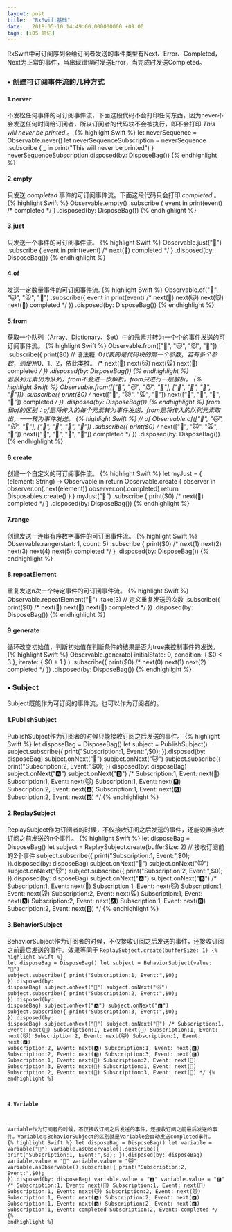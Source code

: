 ```yaml
---
layout: post
title:  "RxSwift基础"
date:   2018-05-10 14:49:00.000000000 +09:00
tags: [iOS 笔记]
---
```

RxSwift中可订阅序列会给订阅者发送的事件类型有Next、Error、Completed，Next为正常的事件，当出现错误时发送Error，当完成时发送Completed。
### • 创建可订阅事件流的几种方式
#### 1.nerver
不发松任何事件的可订阅事件流，下面这段代码不会打印任何东西，因为never不会发送任何时间给订阅者，所以订阅者的代码块不会被执行，即不会打印 *This will never be printed* 。
{% highlight Swift %}
let neverSequence = Observable<String>.never()
let neverSequenceSubscription = neverSequence
                                    .subscribe { _ in
                                        print("This will never be printed")
                                    }
neverSequenceSubscription.disposed(by: DisposeBag())
{% endhighlight %}
#### 2.empty
只发送 *completed* 事件的可订阅事件流。下面这段代码只会打印 *completed* 。
{% highlight Swift %}
Observable<Int>.empty()
    .subscribe { event in
        print(event)
        /* 
         completed
         */
    }
    .disposed(by: DisposeBag())
{% endhighlight %}
#### 3.just
只发送一个事件的可订阅事件流。
{% highlight Swift %}
Observable.just("🔴")
    .subscribe { event in
    print(event)
    /* 
     next(🔴)
     completed
     */
    }
    .disposed(by: DisposeBag())
{% endhighlight %}
#### 4.of
发送一定数量事件的可订阅事件流.
{% highlight Swift %}
Observable.of("🐶", "🐱", "🐭", "🐹")
    .subscribe({ event in
        print(event)
        /*
         next(🐶)
         next(🐱)
         next(🐭)
         next(🐹)
         completed
         */
    })
    .disposed(by: DisposeBag())
{% endhighlight %}
#### 5.from
获取一个队列（Array、Dictionary、Set）中的元素并转为一个个的事件发送的可订阅事件流。
{% highlight Swift %}
Observable.from(["🐶", "🐱", "🐭", "🐹"])
    .subscribe({
        print($0)     // 语法糖: $0代表的是代码块的第一个参数，若有多个参数，则使用$0、$1、$2，依此类推。
        /*
         next(🐶)
         next(🐱)
         next(🐭)
         next(🐹)
         completed
        */
    })
    .disposed(by: DisposeBag())
{% endhighlight %}   
若队列元素仍为队列，from不会进一步解析。from只进行一层解析。
{% highlight Swift %}
Observable.from([["🐶", "🐱", "🐭", "🐹"], ["🍎", "🍐", "🍊", "🍋"]])
    .subscribe({
        print($0)
        /*
         next(["🐶", "🐱", "🐭", "🐹"])
         next(["🍎", "🍐", "🍊", "🍋"])
         completed
         */
    })
    .disposed(by: DisposeBag())
{% endhighlight %}
from和of的区别：of是将传入的每个元素转为事件发送，from是将传入的队列元素取出，一一转为事件发送。
{% highlight Swift %}
// of
Observable.of(["🐶", "🐱", "🐭", "🐹"], ["🍎", "🍐", "🍊", "🍋"])
    .subscribe({
        print($0)
        /*
         next(["🐶", "🐱", "🐭", "🐹"])
         next(["🍎", "🍐", "🍊", "🍋"])
         completed
         */
    })
    .disposed(by: DisposeBag())
{% endhighlight %}
#### 6.create
创建一个自定义的可订阅事件流。
{% highlight Swift %}
let myJust = { (element: String) -> Observable<String> in
    return Observable.create { observer in
                observer.on(.next(element))
                observer.on(.completed)
                return Disposables.create()
            }
    }
myJust("🔴")
    .subscribe {
        print($0)
        /*
         next(🔴)
         completed
        */
    }
    .disposed(by: DisposeBag())
{% endhighlight %}
#### 7.range
创建发送一连串有序数字事件的可订阅事件流。
{% highlight Swift %}
Observable.range(start: 1, count: 5)
    .subscribe {
        print($0)
        /*
         next(1)
         next(2)
         next(3)
         next(4)
         next(5)
         completed
        */
    }
    .disposed(by: DisposeBag())
{% endhighlight %}
#### 8.repeatElement
重复发送n次一个特定事件的可订阅事件流。
{% highlight Swift %}
Observable.repeatElement("🔴")
    .take(3)     // 定义重复发送的次数
    .subscribe({
        print($0)
        /*
         next(🔴)
         next(🔴)
         next(🔴)
         completed
        */
    })
    .disposed(by: DisposeBag())
{% endhighlight %}
#### 9.generate
循环改变初始值，判断初始值在判断条件的结果是否为true来控制事件的发送。
{% highlight Swift %}
Observable.generate(
    initialState: 0,
    condition: { $0 < 3 },
    iterate: { $0 + 1 }
    )
    .subscribe({
        print($0)
        /*
         next(0)
         next(1)
         next(2)
         completed
        */
    })
    .disposed(by: DisposeBag())
{% endhighlight %}
### • Subject
Subject既能作为可订阅的事件流，也可以作为订阅者的。
#### 1.PublishSubject
PublishSubject作为订阅者的时候只能接收订阅之后发送的事件。
{% highlight Swift %}
let disposeBag = DisposeBag()
let subject = PublishSubject<String>()
subject.subscribe({
    print("Subscription:1, Event:",$0);
}).disposed(by: disposeBag)
subject.onNext("🐶")
subject.onNext("🐱")
subject.subscribe({
    print("Subscription:2, Event:",$0);
}).disposed(by: disposeBag)
subject.onNext("🅰️")
subject.onNext("🅱️")
/*
 Subscription:1, Event: next(🐶)
 Subscription:1, Event: next(🐱)
 Subscription:1, Event: next(🅰️)
 Subscription:2, Event: next(🅰️)
 Subscription:1, Event: next(🅱️)
 Subscription:2, Event: next(🅱️)
*/
{% endhighlight %}
#### 2.ReplaySubject
ReplaySubject作为订阅者的时候，不仅接收订阅之后发送的事件，还能设置接收订阅之前发送的n个事件。
{% highlight Swift %}
let disposeBag = DisposeBag()
let subject = ReplaySubject<String>.create(bufferSize: 2)     // 接收订阅前的2个事件
subject.subscribe({
    print("Subscription:1, Event:",$0);
}).disposed(by: disposeBag)
subject.onNext("🐶")
subject.onNext("🐱")
subject.onNext("🐭")
subject.subscribe({
    print("Subscription:2, Event:",$0);
}).disposed(by: disposeBag)
subject.onNext("🅰️")
subject.onNext("🅱️")
/*
 Subscription:1, Event: next(🐶)
 Subscription:1, Event: next(🐱)
 Subscription:1, Event: next(🐭)
 Subscription:2, Event: next(🐭)
 Subscription:1, Event: next(🅰️)
 Subscription:2, Event: next(🅰️)
 Subscription:1, Event: next(🅱️)
 Subscription:2, Event: next(🅱️)
*/
{% endhighlight %}
#### 3.BehaviorSubject
BehaviorSubject作为订阅者的时候，不仅接收订阅之后发送的事件，还接收订阅之前最后发送的事件。效果等同于 <code>ReplaySubject<String>.create(bufferSize: 1) 
{% highlight Swift %}
let disposeBag = DisposeBag()
let subject = BehaviorSubject(value: "🔴")
subject.subscribe({
    print("Subscription:1, Event:",$0);
}).disposed(by: disposeBag)
subject.onNext("🐶")
subject.onNext("🐱")
subject.subscribe({
    print("Subscription:2, Event:",$0);
}).disposed(by: disposeBag)
subject.onNext("🅰️")
subject.onNext("🅱️")
subject.subscribe({
    print("Subscription:3, Event:",$0);
}).disposed(by: disposeBag)
subject.onNext("🍐")
subject.onNext("🍊")
/*
 Subscription:1, Event: next(🔴)
 Subscription:1, Event: next(🐶)
 Subscription:1, Event: next(🐱)
 Subscription:2, Event: next(🐱)
 Subscription:1, Event: next(🅰️)
 Subscription:2, Event: next(🅰️)
 Subscription:1, Event: next(🅱️)
 Subscription:2, Event: next(🅱️)
 Subscription:3, Event: next(🅱️)
 Subscription:1, Event: next(🍐)
 Subscription:2, Event: next(🍐)
 Subscription:3, Event: next(🍐)
 Subscription:1, Event: next(🍊)
 Subscription:2, Event: next(🍊)
 Subscription:3, Event: next(🍊)
*/
{% endhighlight %}
#### 4.Variable
Variable作为订阅者的时候，不仅接收订阅之后发送的事件，还接收订阅之前最后发送的事件。Variable与BehaviorSubject的区别就是Variable会自动发送completed事件。
{% highlight Swift %}
let disposeBag = DisposeBag()
let variable = Variable("🔴")
variable.asObservable().subscribe({
    print("Subscription:1, Event:",$0);
}).disposed(by: disposeBag)
variable.value = "🐶"
variable.value = "🐱"
variable.asObservable().subscribe({
    print("Subscription:2, Event:",$0);
}).disposed(by: disposeBag)
variable.value = "🅰️"
variable.value = "🅱️"
/*
 Subscription:1, Event: next(🔴)
 Subscription:1, Event: next(🐶)
 Subscription:1, Event: next(🐱)
 Subscription:2, Event: next(🐱)
 Subscription:1, Event: next(🅰️)
 Subscription:2, Event: next(🅰️)
 Subscription:1, Event: next(🅱️)
 Subscription:2, Event: next(🅱️)
 Subscription:1, Event: completed
 Subscription:2, Event: completed
*/
{% endhighlight %}

